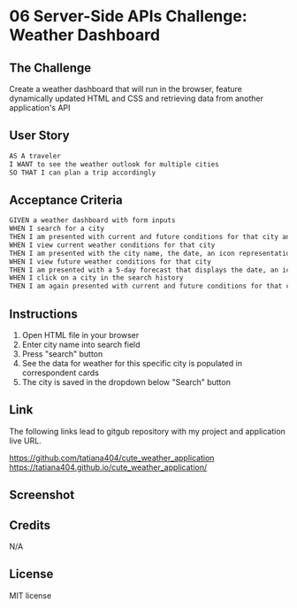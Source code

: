 # 06 Server-Side APIs Challenge: Weather Dashboard

## The Challenge

Create a weather dashboard that will run in the browser, feature dynamically updated HTML and CSS and retrieving data from another application's API


## User Story

```md
AS A traveler
I WANT to see the weather outlook for multiple cities
SO THAT I can plan a trip accordingly
```

## Acceptance Criteria

```md
GIVEN a weather dashboard with form inputs
WHEN I search for a city
THEN I am presented with current and future conditions for that city and that city is added to the search history
WHEN I view current weather conditions for that city
THEN I am presented with the city name, the date, an icon representation of weather conditions, the temperature, the humidity, and the the wind speed
WHEN I view future weather conditions for that city
THEN I am presented with a 5-day forecast that displays the date, an icon representation of weather conditions, the temperature, the wind speed, and the humidity
WHEN I click on a city in the search history
THEN I am again presented with current and future conditions for that city
```
## Instructions
1. Open HTML file in your browser
2. Enter city name into search field 
3. Press "search" button
4. See the data for weather for this specific city is populated in correspondent cards
5. The city is saved in the dropdown below "Search" button


## Link 

The following links lead to gitgub repository with my project and application live URL.

https://github.com/tatiana404/cute_weather_application
https://tatiana404.github.io/cute_weather_application/

## Screenshot


## Credits
N/A

## License
MIT license 